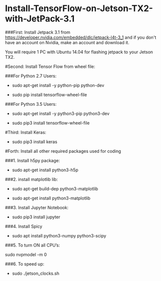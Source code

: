 ﻿# Install-TensorFlow-on-Jetson-TX2-with-JetPack-3.1


###First: Install Jetpack 3.1 from https://developer.nvidia.com/embedded/dlc/jetpack-l4t-3_1 and if you don't have an account on Nvidia, make an account and download it.
<br>

You will require 1 PC with Ubuntu 14.04 for flashing jetpack to your Jetson TX2.


#Second: Install Tensor Flow from wheel file:

###For Python 2.7 Users: 

* sudo apt-get install -y python-pip python-dev

* sudo pip install tensorflow-wheel-file


###For Python 3.5 Users:

* sudo apt-get install -y python3-pip python3-dev

* sudo pip3 install tensorflow-wheel-file

#Third: Install Keras:

* sudo pip3 install keras

#Forth: Install all other required packages used for coding

###1. Install h5py package:

* sudo apt-get install python3-h5p

###2.  install matplotlib lib:

* sudo apt-get build-dep python3-matplotlib

* sudo apt-get install python3-matplotlib 

###3. Install Jupyter Notebook:

* sudo pip3 install jupyter

###4. Install Spicy

* sudo apt install python3-numpy python3-scipy

###5. To turn ON all CPU’s:

sudo nvpmodel -m 0

###6. To speed up:

* sudo ./jetson_clocks.sh

